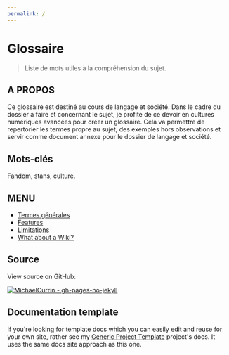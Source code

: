 ```yaml
---
permalink: /
---
```

# **Glossaire**
> Liste de mots utiles à la compréhension du sujet. 



## A PROPOS

Ce glossaire est destiné au cours de langage et société. Dans le cadre du dossier à faire et concernant le sujet, je profite de ce devoir en cultures numériques avancées pour créer un glossaire. Cela va permettre de repertorier les termes propre au sujet, des exemples hors observations et servir comme document annexe pour le dossier de langage et société.


## Mots-clés

Fandom, stans, culture.



## MENU


- [Termes générales](about.md)
- [Features](features.md)
- [Limitations](limitations.md)
- [What about a Wiki?](wiki.md)


## Source

View source on GitHub:

[![MichaelCurrin - gh-pages-no-jekyll](https://img.shields.io/static/v1?label=MichaelCurrin&message=gh-pages-no-jekyll&color=blue&logo=github)](https://github.com/MichaelCurrin/gh-pages-no-jekyll)


## Documentation template

If you're looking for template docs which you can easily edit and reuse for your own site, rather see my [Generic Project Template](https://michaelcurrin.github.io/generic-project-template/) project's docs. It uses the same docs site approach as this one.
